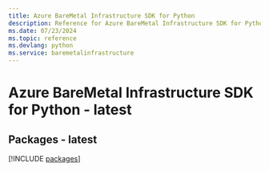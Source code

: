 ```yaml
---
title: Azure BareMetal Infrastructure SDK for Python
description: Reference for Azure BareMetal Infrastructure SDK for Python
ms.date: 07/23/2024
ms.topic: reference
ms.devlang: python
ms.service: baremetalinfrastructure
---
```

# Azure BareMetal Infrastructure SDK for Python - latest
## Packages - latest
[!INCLUDE [packages](baremetal-infrastructure-index.md)]